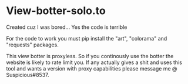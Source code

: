 # View-botter-solo.to
Created cuz I was bored... Yes the code is terrible 

For the code to work you must pip install the "art", "colorama" and "requests" packages.

This view botter is proxyless. So if you continously use the botter the website is likely to rate limit you. If any actually gives a shit and uses this tool and wants a version with proxy capabilities please message me @ Suspicious#8537.
